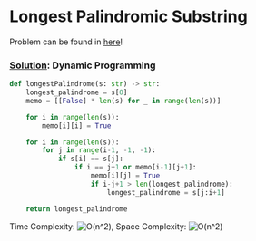 # Longest Palindromic Substring

Problem can be found in [here](https://leetcode.com/problems/longest-palindromic-substring)!

### [Solution](/String/5-LongestPalindromicSubstring/solution.py): Dynamic Programming

```python
def longestPalindrome(s: str) -> str:
    longest_palindrome = s[0]
    memo = [[False] * len(s) for _ in range(len(s))]

    for i in range(len(s)):
        memo[i][i] = True

    for i in range(len(s)):
        for j in range(i-1, -1, -1):
            if s[i] == s[j]:
                if i == j+1 or memo[i-1][j+1]:
                    memo[i][j] = True
                    if i-j+1 > len(longest_palindrome):
                        longest_palindrome = s[j:i+1]

    return longest_palindrome
```

Time Complexity: ![O(n^2)](<https://latex.codecogs.com/svg.image?\inline&space;O(n^2)>), Space Complexity: ![O(n^2)](<https://latex.codecogs.com/svg.image?\inline&space;O(n^2)>)
